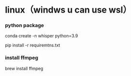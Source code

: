 
# linux（windws u can use wsl）


### python package

conda create -n whisper python=3.9

pip install -r requiremtns.txt




### install ffmpeg

brew install ffmpeg


